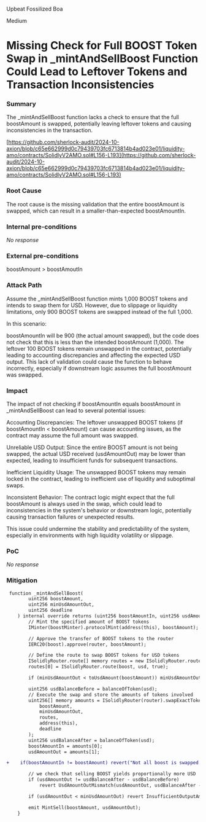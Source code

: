 Upbeat Fossilized Boa

Medium

# Missing Check for Full BOOST Token Swap in _mintAndSellBoost Function Could Lead to Leftover Tokens and Transaction Inconsistencies

### Summary

The _mintAndSellBoost function lacks a check to ensure that the full boostAmount is swapped, potentially leaving leftover tokens and causing inconsistencies in the transaction.

[https://github.com/sherlock-audit/2024-10-axion/blob/c65e662999d0c79439703fc6713814b4ad023e01/liquidity-amo/contracts/SolidlyV2AMO.sol#L156-L193](https://github.com/sherlock-audit/2024-10-axion/blob/c65e662999d0c79439703fc6713814b4ad023e01/liquidity-amo/contracts/SolidlyV2AMO.sol#L156-L193)

### Root Cause

The root cause is the missing validation that the entire boostAmount is swapped, which can result in a smaller-than-expected boostAmountIn.

### Internal pre-conditions

_No response_

### External pre-conditions

boostAmount > boostAmoutIn

### Attack Path

Assume the _mintAndSellBoost function mints 1,000 BOOST tokens and intends to swap them for USD. However, due to slippage or liquidity limitations, only 900 BOOST tokens are swapped instead of the full 1,000.

In this scenario:

boostAmountIn will be 900 (the actual amount swapped), but the code does not check that this is less than the intended boostAmount (1,000).
The leftover 100 BOOST tokens remain unswapped in the contract, potentially leading to accounting discrepancies and affecting the expected USD output.
This lack of validation could cause the function to behave incorrectly, especially if downstream logic assumes the full boostAmount was swapped.

### Impact

The impact of not checking if boostAmountIn equals boostAmount in _mintAndSellBoost can lead to several potential issues:

Accounting Discrepancies: The leftover unswapped BOOST tokens (if boostAmountIn < boostAmount) can cause accounting issues, as the contract may assume the full amount was swapped.

Unreliable USD Output: Since the entire BOOST amount is not being swapped, the actual USD received (usdAmountOut) may be lower than expected, leading to insufficient funds for subsequent transactions.

Inefficient Liquidity Usage: The unswapped BOOST tokens may remain locked in the contract, leading to inefficient use of liquidity and suboptimal swaps.

Inconsistent Behavior: The contract logic might expect that the full boostAmount is always used in the swap, which could lead to inconsistencies in the system's behavior or downstream logic, potentially causing transaction failures or unexpected results.

This issue could undermine the stability and predictability of the system, especially in environments with high liquidity volatility or slippage.

### PoC

_No response_

### Mitigation

```diff
 function _mintAndSellBoost(
        uint256 boostAmount,
        uint256 minUsdAmountOut,
        uint256 deadline
    ) internal override returns (uint256 boostAmountIn, uint256 usdAmountOut) {
        // Mint the specified amount of BOOST tokens
        IMinter(boostMinter).protocolMint(address(this), boostAmount);

        // Approve the transfer of BOOST tokens to the router
        IERC20(boost).approve(router, boostAmount);

        // Define the route to swap BOOST tokens for USD tokens
        ISolidlyRouter.route[] memory routes = new ISolidlyRouter.route[](1);
        routes[0] = ISolidlyRouter.route(boost, usd, true);

        if (minUsdAmountOut < toUsdAmount(boostAmount)) minUsdAmountOut = toUsdAmount(boostAmount);

        uint256 usdBalanceBefore = balanceOfToken(usd);
        // Execute the swap and store the amounts of tokens involved
        uint256[] memory amounts = ISolidlyRouter(router).swapExactTokensForTokens(
            boostAmount,
            minUsdAmountOut,
            routes,
            address(this),
            deadline
        );
        uint256 usdBalanceAfter = balanceOfToken(usd);
        boostAmountIn = amounts[0];
        usdAmountOut = amounts[1];

+    if(boostAmountIn != boostAmount) revert("Not all boost is swapped.");

        // we check that selling BOOST yields proportionally more USD
        if (usdAmountOut != usdBalanceAfter - usdBalanceBefore)
            revert UsdAmountOutMismatch(usdAmountOut, usdBalanceAfter - usdBalanceBefore);

        if (usdAmountOut < minUsdAmountOut) revert InsufficientOutputAmount(usdAmountOut, minUsdAmountOut);

        emit MintSell(boostAmount, usdAmountOut);
    }

```